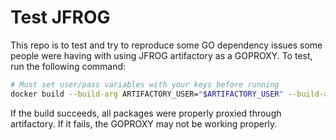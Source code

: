 # Test JFROG

This repo is to test and try to reproduce some GO dependency issues some people were having with using JFROG artifactory as a GOPROXY. To test, run the following command:

```bash
# Must set user/pass variables with your keys before running
docker build --build-arg ARTIFACTORY_USER="$ARTIFACTORY_USER" --build-arg ARTIFACTORY_APIKEY="$ARTIFACTORY_APIKEY" .
```

If the build succeeds, all packages were properly proxied through artifactory. If it fails, the GOPROXY may not be working properly.
